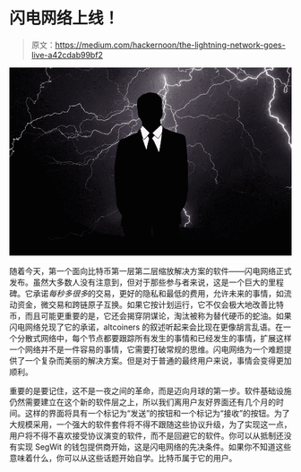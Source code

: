 # 闪电网络上线！

> 原文：<https://medium.com/hackernoon/the-lightning-network-goes-live-a42cdab99bf2>

![](img/cd0fa451d034e858181703fe47409f4e.png)

随着今天，第一个面向比特币第一层第二层缩放解决方案的软件——闪电网络正式发布。虽然大多数人没有注意到，但对于那些参与者来说，这是一个巨大的里程碑。它承诺*每秒多很多*的交易，更好的隐私和最低的费用，允许未来的事情，如流动资金，微交易和跨链原子互换。如果它按计划运行，它不仅会极大地改善比特币，而且可能更重要的是，它还会揭穿阴谋论，淘汰被称为替代硬币的蛇油。如果闪电网络兑现了它的承诺，altcoiners 的叙述听起来会比现在更像胡言乱语。在一个分散式网络中，每个节点都要跟踪所有发生的事情和已经发生的事情，扩展这样一个网络并不是一件容易的事情，它需要打破常规的思维。闪电网络为一个难题提供了一个复杂而美丽的解决方案。但是对于普通的最终用户来说，事情会变得更加顺利。

重要的是要记住，这不是一夜之间的革命，而是迈向月球的第一步。软件基础设施仍然需要建立在这个新的软件层之上，所以我们离用户友好界面还有几个月的时间。这样的界面将具有一个标记为“发送”的按钮和一个标记为“接收”的按钮。为了大规模采用，一个强大的软件套件将不得不跟随这些协议升级，为了实现这一点，用户将不得不喜欢接受协议演变的软件，而不是回避它的软件。你可以从抵制还没有实现 SegWit 的钱包提供商开始，这是闪电网络的先决条件。如果你不知道这些意味着什么，你可以从这些话题开始自学。比特币属于它的用户。